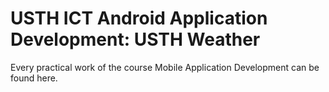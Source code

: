 USTH ICT Android Application Development: USTH Weather
=====================================================

Every practical work of the course Mobile Application Development can be found here.